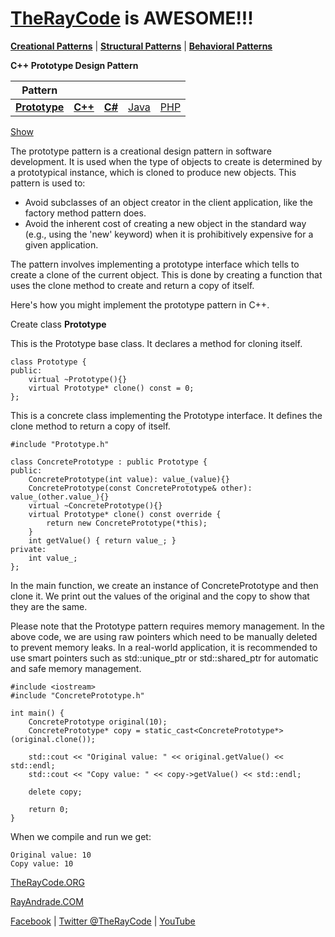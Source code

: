 # [TheRayCode](../../../README.md) is AWESOME!!!

**[Creational Patterns](../README.md)** | **[Structural Patterns](../../Structural/README.md)** | **[Behavioral Patterns](../../Behavioral/README.md)**

**C++ Prototype Design Pattern**

|**Pattern**|   |   |   |   |
|---|---|---|---|---|
| **[Prototype](../Factory/README.md)**  | [**C++**](../../../CPP/Creational/Prototype/README.md) | [**C#**](../../../Csharp/Creational/Factory/README.md) | [Java](../../../Java/Creational/Prototype/README.md) | [PHP](../../../PHP/Creational/Prototype/README.md) |

[Show](./script/page01.md)

The prototype pattern is a creational design pattern in software development. It is used when the type of objects to create is determined by a prototypical instance, which is cloned to produce new objects. This pattern is used to:

* Avoid subclasses of an object creator in the client application, like the factory method pattern does.
* Avoid the inherent cost of creating a new object in the standard way (e.g., using the 'new' keyword) when it is prohibitively expensive for a given application.

The pattern involves implementing a prototype interface which tells to create a clone of the current object. This is done by creating a function that uses the clone method to create and return a copy of itself.

Here's how you might implement the prototype pattern in C++.

Create class **Prototype**

This is the Prototype base class. It declares a method for cloning itself.

```
class Prototype {  
public:
    virtual ~Prototype(){}
    virtual Prototype* clone() const = 0;
};
```
This is a concrete class implementing the Prototype interface. It defines the clone method to return a copy of itself.
```
#include "Prototype.h"

class ConcretePrototype : public Prototype { 
public:
    ConcretePrototype(int value): value_(value){}
    ConcretePrototype(const ConcretePrototype& other): value_(other.value_){}
    virtual ~ConcretePrototype(){}
    virtual Prototype* clone() const override {
        return new ConcretePrototype(*this);
    }
    int getValue() { return value_; }
private:
    int value_;
};
```
In the main function, we create an instance of ConcretePrototype and then clone it. We print out the values of the original and the copy to show that they are the same.

Please note that the Prototype pattern requires memory management. In the above code, we are using raw pointers which need to be manually deleted to prevent memory leaks. In a real-world application, it is recommended to use smart pointers such as std::unique_ptr or std::shared_ptr for automatic and safe memory management.

```
#include <iostream>
#include "ConcretePrototype.h"

int main() {
    ConcretePrototype original(10);
    ConcretePrototype* copy = static_cast<ConcretePrototype*>(original.clone());

    std::cout << "Original value: " << original.getValue() << std::endl;
    std::cout << "Copy value: " << copy->getValue() << std::endl;

    delete copy;
    
    return 0;
}
```

When we compile and run we get:

```
Original value: 10
Copy value: 10
```

[TheRayCode.ORG](https://www.TheRayCode.org)

[RayAndrade.COM](https://www.RayAndrade.com)

[Facebook](https://www.facebook.com/TheRayCode/) | [Twitter @TheRayCode](https://www.twitter.com/TheRayCode/) | [YouTube](https://www.youtube.com/TheRayCode/)

